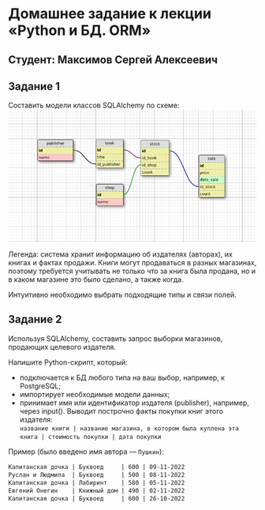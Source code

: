# Домашнее задание к лекции «Python и БД. ORM»

## Студент: Максимов Сергей Алексеевич

## Задание 1

Составить модели классов SQLAlchemy по схеме:
![image](/images/image1.png)

Легенда: система хранит информацию об издателях (авторах), их книгах и фактах продажи. Книги могут продаваться в разных магазинах, поэтому требуется учитывать не только что за книга была продана, но и в каком магазине это было сделано, а также когда.

Интуитивно необходимо выбрать подходящие типы и связи полей.

## Задание 2
Используя SQLAlchemy, составить запрос выборки магазинов, продающих целевого издателя.

Напишите Python-скрипт, который:

* подключается к БД любого типа на ваш выбор, например, к PostgreSQL;
* импортирует необходимые модели данных;
* принимает имя или идентификатор издателя (publisher), например, через input(). Выводит построчно факты покупки книг этого издателя:   
```название книги | название магазина, в котором была куплена эта книга | стоимость покупки | дата покупки```

Пример (было введено имя автора — ```Пушкин```):
```
Капитанская дочка | Буквоед     | 600 | 09-11-2022
Руслан и Людмила  | Буквоед     | 500 | 08-11-2022
Капитанская дочка | Лабиринт    | 580 | 05-11-2022
Евгений Онегин    | Книжный дом | 490 | 02-11-2022
Капитанская дочка | Буквоед     | 600 | 26-10-2022
```